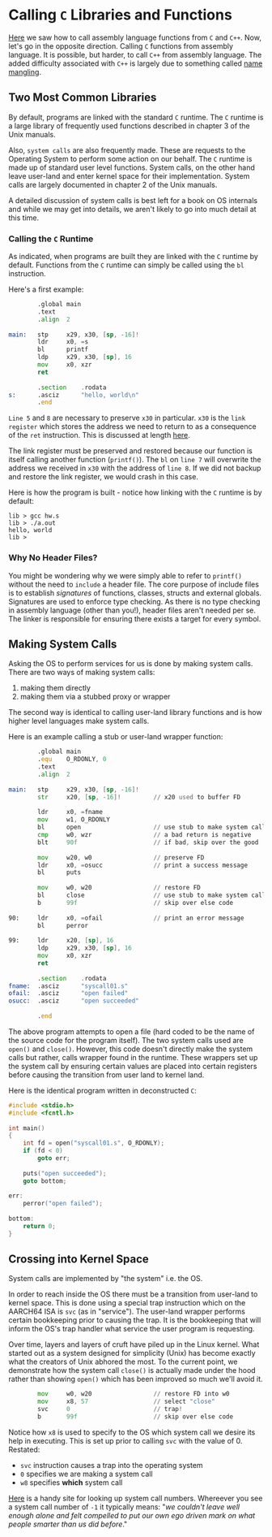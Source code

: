 # Calling `C` Libraries and Functions

[Here](../interop/interop.md) we saw how to call assembly language functions from `C` and `C++`. Now, let's go in the opposite direction. Calling `C` functions from assembly language. It is possible, but harder, to call `C++` from assembly language. The added difficulty associated with `C++` is largely due to something called [name mangling](../static/static.md).

## Two Most Common Libraries

By default, programs are linked with the standard `C` runtime. The `C` runtime is a large library of frequently used functions described in chapter 3 of the Unix manuals.

Also, `system calls` are also frequently made. These are requests to the Operating System to perform some action on our behalf. The `C` runtime is made up of standard user level functions. System calls, on the other hand leave user-land and enter kernel space for their implementation. System calls are largely documented in chapter 2 of the Unix manuals.

A detailed discussion of system calls is best left for a book on OS internals and while we may get into details, we aren't likely to go into much detail at this time.

### Calling the `C` Runtime

As indicated, when programs are built they are linked with the `C` runtime by default. Functions from the `C` runtime can simply be called using the `bl` instruction.

Here's a first example:

```asm
        .global main                                                    // 1 
        .text                                                           // 2 
        .align  2                                                       // 3 
                                                                        // 4 
main:   stp     x29, x30, [sp, -16]!                                    // 5 
        ldr     x0, =s                                                  // 6 
        bl      printf                                                  // 7 
        ldp     x29, x30, [sp], 16                                      // 8 
        mov     x0, xzr                                                 // 9 
        ret                                                             // 10 
                                                                        // 11 
        .section    .rodata                                             // 12 
s:      .asciz      "hello, world\n"                                    // 13 
        .end                                                            // 14 
```

`Line 5` and `8` are necessary to preserve `x30` in particular. `x30` is the `link register` which stores the address we need to return to as a consequence of the `ret` instruction. This is discussed at length [here](../regs/backup.md).

The link register must be preserved and restored because our function is itself calling another function (`printf()`). The `bl` on `line 7` will overwrite the address we received in `x30` with the address of `line 8`. If we did not backup and restore the link register, we would crash in this case.

Here is how the program is built - notice how linking with the `C` runtime is by default:

```text
lib > gcc hw.s
lib > ./a.out
hello, world
lib > 
```

### Why No Header Files?

You might be wondering why we were simply able to refer to `printf()` without the need to `include` a header file. The core purpose of include files is to establish *signatures* of functions, classes, structs and external globals. Signatures are used to enforce type checking. As there is no type checking in assembly language (other than you!), header files aren't needed per se. The linker is responsible for ensuring there exists a target for every symbol.

## Making System Calls

Asking the OS to perform services for us is done by making system calls.
There are two ways of making system calls:

1) making them directly
2) making them via a stubbed proxy or wrapper

The second way is identical to calling user-land library functions and is how higher level languages make system calls.

Here is an example calling a stub or user-land wrapper function:

```asm
        .global main                                                    // 1 
        .equ    O_RDONLY, 0                                             // 2 
        .text                                                           // 3 
        .align  2                                                       // 4 
                                                                        // 5 
main:   stp     x29, x30, [sp, -16]!                                    // 6 
        str     x20, [sp, -16]!         // x20 used to buffer FD        // 7 
                                                                        // 8 
        ldr     x0, =fname                                              // 9 
        mov     w1, O_RDONLY                                            // 10 
        bl      open                    // use stub to make system call // 11 
        cmp     w0, wzr                 // a bad return is negative     // 12 
        blt     90f                     // if bad, skip over the good   // 13 
                                                                        // 14 
        mov     w20, w0                 // preserve FD                  // 15 
        ldr     x0, =osucc              // print a success message      // 16 
        bl      puts                                                    // 17 
                                                                        // 18 
        mov     w0, w20                 // restore FD                   // 19 
        bl      close                   // use stub to make system call // 20 
        b       99f                     // skip over else code          // 21 
                                                                        // 22 
90:     ldr     x0, =ofail              // print an error message       // 23 
        bl      perror                                                  // 24 
                                                                        // 25 
99:     ldr     x20, [sp], 16                                           // 26 
        ldp     x29, x30, [sp], 16                                      // 27 
        mov     x0, xzr                                                 // 28 
        ret                                                             // 29 
                                                                        // 30 
        .section    .rodata                                             // 31 
fname:  .asciz      "syscall01.s"                                       // 32 
ofail:  .asciz      "open failed"                                       // 33 
osucc:  .asciz      "open succeeded"                                    // 34 
                                                                        // 35 
        .end                                                            // 36 
```

The above program attempts to open a file (hard coded to be the name of the source code for the program itself). The two system calls used are `open()` and `close()`. However, this code doesn't directly make the system calls but rather, calls wrapper found in the runtime. These wrappers set up the system call by ensuring certain values are placed into certain registers before causing the transition from user land to kernel land.

Here is the identical program written in deconstructed `C`:

```c
#include <stdio.h>                                                      // 1 
#include <fcntl.h>                                                      // 2 
                                                                        // 3 
int main()                                                              // 4 
{                                                                       // 5 
    int fd = open("syscall01.s", O_RDONLY);                             // 6 
    if (fd < 0)                                                         // 7 
        goto err;                                                       // 8 
                                                                        // 9 
    puts("open succeeded");                                             // 10 
    goto bottom;                                                        // 11 
                                                                        // 12 
err:                                                                    // 13 
    perror("open failed");                                              // 14 
                                                                        // 15 
bottom:                                                                 // 16 
    return 0;                                                           // 17 
}                                                                       // 18 
```

## Crossing into Kernel Space

System calls are implemented by "the system" i.e. the OS.

In order to reach inside the OS there must be a transition from user-land to kernel space. This is done using a special trap instruction which on the AARCH64 ISA is `svc` (as in "service"). The user-land wrapper performs certain bookkeeping prior to causing the trap. It is the bookkeeping that will inform the OS's trap handler what service the user program is requesting.

Over time, layers and layers of cruft have piled up in the Linux kernel. What started out as a system designed for simplicity (Unix) has become exactly what the creators of Unix abhored the most. To the current point, we demonstrate how the system call `close()` is actually made under the hood rather than showing `open()` which has been improved so much we'll avoid it.

```asm
        mov     w0, w20                 // restore FD into w0
        mov     x8, 57                  // select "close"
        svc     0                       // trap!
        b       99f                     // skip over else code
```

Notice how `x8` is used to specify to the OS which system call we desire its help in executing. This is set up prior to calling `svc` with the value of 0. Restated:

* `svc` instruction causes a trap into the operating system
* `0` specifies we are making a system call
* `w8` specifies **which** system call

[Here](https://marcin.juszkiewicz.com.pl/download/tables/syscalls.html) is a handy site for looking up system call numbers. Whereever you see a system call number of `-1` it typically means: "*we couldn't leave well enough alone and felt compelled to put our own ego driven mark on what people smarter than us did before*."
